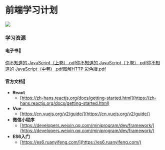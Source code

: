 # 前端学习计划


![](https://cdn.nlark.com/yuque/0/2020/svg/400373/1583343436969-c414915b-58f3-4f36-a3d2-68a5547d65c0.svg)
<a name="3undK"></a>
### 学习资源
<a name="mxZJB"></a>
#### 电子书👾
[你不知道的 JavaScript（上卷）.pdf](https://www.yuque.com/attachments/yuque/0/2020/pdf/400373/1583342779148-4909a76f-672f-481b-a747-ed19409747a6.pdf?_lake_card=%7B%22uid%22%3A%221583342774768-0%22%2C%22src%22%3A%22https%3A%2F%2Fwww.yuque.com%2Fattachments%2Fyuque%2F0%2F2020%2Fpdf%2F400373%2F1583342779148-4909a76f-672f-481b-a747-ed19409747a6.pdf%22%2C%22name%22%3A%22%E4%BD%A0%E4%B8%8D%E7%9F%A5%E9%81%93%E7%9A%84+JavaScript%EF%BC%88%E4%B8%8A%E5%8D%B7%EF%BC%89.pdf%22%2C%22size%22%3A8775937%2C%22type%22%3A%22application%2Fpdf%22%2C%22ext%22%3A%22pdf%22%2C%22progress%22%3A%7B%22percent%22%3A99%7D%2C%22status%22%3A%22done%22%2C%22percent%22%3A0%2C%22id%22%3A%22m60sM%22%2C%22card%22%3A%22file%22%7D)[你不知道的 JavaScript（下卷）.pdf](https://www.yuque.com/attachments/yuque/0/2020/pdf/400373/1583342785222-061ccb74-2040-4e67-ba7b-f4f92054f22c.pdf?_lake_card=%7B%22uid%22%3A%221583342774768-1%22%2C%22src%22%3A%22https%3A%2F%2Fwww.yuque.com%2Fattachments%2Fyuque%2F0%2F2020%2Fpdf%2F400373%2F1583342785222-061ccb74-2040-4e67-ba7b-f4f92054f22c.pdf%22%2C%22name%22%3A%22%E4%BD%A0%E4%B8%8D%E7%9F%A5%E9%81%93%E7%9A%84+JavaScript%EF%BC%88%E4%B8%8B%E5%8D%B7%EF%BC%89.pdf%22%2C%22size%22%3A7322231%2C%22type%22%3A%22application%2Fpdf%22%2C%22ext%22%3A%22pdf%22%2C%22progress%22%3A%7B%22percent%22%3A99%7D%2C%22status%22%3A%22done%22%2C%22percent%22%3A0%2C%22id%22%3A%22Hy6rs%22%2C%22card%22%3A%22file%22%7D)[你不知道的 JavaScript（中卷）.pdf](https://www.yuque.com/attachments/yuque/0/2020/pdf/400373/1583342792182-d4ffe888-24d3-42b1-8bda-2ceb68dba80e.pdf?_lake_card=%7B%22uid%22%3A%221583342774768-2%22%2C%22src%22%3A%22https%3A%2F%2Fwww.yuque.com%2Fattachments%2Fyuque%2F0%2F2020%2Fpdf%2F400373%2F1583342792182-d4ffe888-24d3-42b1-8bda-2ceb68dba80e.pdf%22%2C%22name%22%3A%22%E4%BD%A0%E4%B8%8D%E7%9F%A5%E9%81%93%E7%9A%84+JavaScript%EF%BC%88%E4%B8%AD%E5%8D%B7%EF%BC%89.pdf%22%2C%22size%22%3A8197500%2C%22type%22%3A%22application%2Fpdf%22%2C%22ext%22%3A%22pdf%22%2C%22progress%22%3A%7B%22percent%22%3A99%7D%2C%22status%22%3A%22done%22%2C%22percent%22%3A0%2C%22id%22%3A%22Foexn%22%2C%22card%22%3A%22file%22%7D)[图解HTTP 彩色版.pdf](https://www.yuque.com/attachments/yuque/0/2020/pdf/400373/1583342821924-64343a0f-6ecf-4195-a4e2-0dce4d07a9ff.pdf?_lake_card=%7B%22uid%22%3A%221583342814434-0%22%2C%22src%22%3A%22https%3A%2F%2Fwww.yuque.com%2Fattachments%2Fyuque%2F0%2F2020%2Fpdf%2F400373%2F1583342821924-64343a0f-6ecf-4195-a4e2-0dce4d07a9ff.pdf%22%2C%22name%22%3A%22%E5%9B%BE%E8%A7%A3HTTP+%E5%BD%A9%E8%89%B2%E7%89%88.pdf%22%2C%22size%22%3A13750009%2C%22type%22%3A%22application%2Fpdf%22%2C%22ext%22%3A%22pdf%22%2C%22progress%22%3A%7B%22percent%22%3A99%7D%2C%22status%22%3A%22done%22%2C%22percent%22%3A0%2C%22id%22%3A%22DEbwy%22%2C%22card%22%3A%22file%22%7D)
<a name="iWYsG"></a>
#### 官方文档🤖 

- **React**
  - [https://zh-hans.reactjs.org/docs/getting-started.html](https://zh-hans.reactjs.org/docs/getting-started.html)
- **Vue**
  - [https://cn.vuejs.org/v2/guide/](https://cn.vuejs.org/v2/guide/)
- **微信小程序**
  - [https://developers.weixin.qq.com/miniprogram/dev/framework/](https://developers.weixin.qq.com/miniprogram/dev/framework/)
- **ES6入门**
  - [https://es6.ruanyifeng.com/](https://es6.ruanyifeng.com/)



